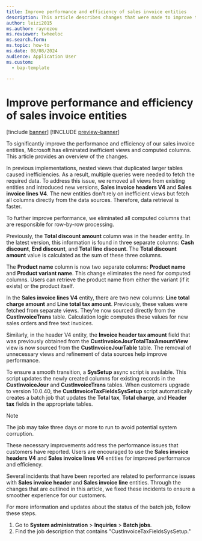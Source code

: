 ```yaml
---
title: Improve performance and efficiency of sales invoice entities
description: This article describes changes that were made to improve the performance and efficiency of sales invoice entities.
author: leizi2015
ms.author: raynezou
ms.reviewer: twheeloc
ms.search.form:
ms.topic: how-to
ms.date: 08/08/2024
audience: Application User
ms.custom: 
  - bap-template

---
```

# Improve performance and efficiency of sales invoice entities

[!include [banner](../includes/banner.md)]
[!INCLUDE [preview-banner](../includes/preview-banner.md)]

To significantly improve the performance and efficiency of our sales invoice entities, Microsoft has eliminated inefficient views and computed columns. This article provides an overview of the changes.

In previous implementations, nested views that duplicated larger tables caused inefficiencies. As a result, multiple queries were needed to fetch the required data. To address this issue, we removed all views from existing entities and introduced new versions, **Sales invoice headers V4** and **Sales invoice lines V4**. The new entities don't rely on inefficient views but fetch all columns directly from the data sources. Therefore, data retrieval is faster.
 
To further improve performance, we eliminated all computed columns that are responsible for row-by-row processing.

Previously, the **Total discount amount** column was in the header entity. In the latest version, this information is found in three separate columns: **Cash discount**, **End discount**, and **Total line discount**. The **Total discount amount** value is calculated as the sum of these three columns.

The **Product name** column is now two separate columns: **Product name** and **Product variant name**. This change eliminates the need for computed columns. Users can retrieve the product name from either the variant (if it exists) or the product itself.

In the **Sales invoice lines V4** entity, there are two new columns: **Line total charge amount** and **Line total tax amount**. Previously, these values were fetched from separate views. They're now sourced directly from the **CustInvoiceTrans** table. Calculation logic computes these values for new sales orders and free text invoices.

Similarly, in the header V4 entity, the **Invoice header tax amount** field that was previously obtained from the **CustInvoiceJourTotalTaxAmountView** view is now sourced from the **CustInvoiceJourTable** table. The removal of unnecessary views and refinement of data sources help improve performance.

To ensure a smooth transition, a **SysSetup** async script is available. This script updates the newly created columns for existing records in the **CustInvoiceJour** and **CustInvoiceTrans** tables. When customers upgrade to version 10.0.40, the **CustInvoiceTaxFieldsSysSetup** script automatically creates a batch job that updates the **Total tax**, **Total charge**, and **Header tax** fields in the appropriate tables.

> [!NOTE]
> The job may take three days or more to run to avoid potential system corruption.

These necessary improvements address the performance issues that customers have reported. Users are encouraged to use the **Sales invoice headers V4** and **Sales invoice lines V4** entities for improved performance and efficiency.

Several incidents that have been reported are related to performance issues with **Sales invoice header** and **Sales invoice line** entities. Through the changes that are outlined in this article, we fixed these incidents to ensure a smoother experience for our customers.

For more information and updates about the status of the batch job, follow these steps.

1. Go to **System administration** \> **Inquiries** \> **Batch jobs**.
1. Find the job description that contains "CustInvoiceTaxFieldsSysSetup."
